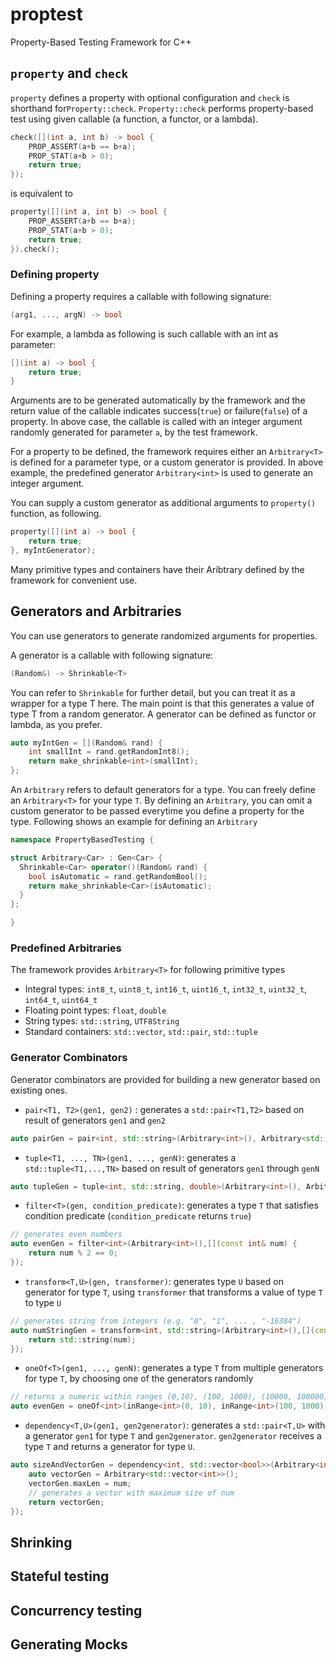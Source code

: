 # proptest
Property-Based Testing Framework for C++

## `property` and `check`

`property` defines a property with optional configuration and `check` is shorthand for`Property::check`.
`Property::check` performs property-based test using given callable (a function, a functor, or a lambda).


```cpp
check([](int a, int b) -> bool {
    PROP_ASSERT(a+b == b+a);
    PROP_STAT(a+b > 0);
    return true;
});
```

is equivalent to 

```cpp
property([](int a, int b) -> bool {
    PROP_ASSERT(a+b == b+a);
    PROP_STAT(a+b > 0);
    return true;
}).check();
```

### Defining property
Defining a property requires a callable with following signature:

```cpp
(arg1, ..., argN) -> bool
```

For example, a lambda as following is such callable with an int as parameter:

```cpp
[](int a) -> bool {
    return true;
}
```

Arguments are to be generated automatically by the framework and the return value of the callable indicates success(`true`) or failure(`false`) of a property.
In above case, the callable is called with an integer argument randomly generated for parameter `a`, by the test framework. 

For a property to be defined, the framework requires either an `Arbitrary<T>` is defined for a parameter type, or a custom generator is provided. In above example, the predefined generator `Arbitrary<int>` is used to generate an integer argument.

You can supply a custom generator as additional arguments to `property()` function, as following.

```cpp
property([](int a) -> bool {
    return true;
}, myIntGenerator);
```

Many primitive types and containers have their Aribtrary<T> defined by the framework for convenient use.

## Generators and Arbitraries

You can use generators to generate randomized arguments for properties.

A generator is a callable with following signature:

```cpp
(Random&) -> Shrinkable<T>
```

You can refer to `Shrinkable` for further detail, but you can treat it as a wrapper for a type T here. The main point is that this generates a value of type T from a random generator. A generator can be defined as functor or lambda, as you prefer.  

```cpp
auto myIntGen = [](Random& rand) {
    int smallInt = rand.getRandomInt8();
    return make_shrinkable<int>(smallInt);
};
```

An `Arbitrary` refers to default generators for a type. You can freely define an `Arbitrary<T>` for your type `T`. By defining an `Arbitrary`, you can omit a custom generator to be passed everytime you define a property for the type. Following shows an example for defining an `Arbitrary`

```cpp
namespace PropertyBasedTesting {

struct Arbitrary<Car> : Gen<Car> {
  Shrinkable<Car> operator()(Random& rand) {
    bool isAutomatic = rand.getRandomBool();
    return make_shrinkable<Car>(isAutomatic);
  }
};

}
```

### Predefined Arbitraries

The framework provides `Arbitrary<T>` for following primitive types 
* Integral types: `int8_t`, `uint8_t`, `int16_t`, `uint16_t`, `int32_t`, `uint32_t`, `int64_t`, `uint64_t`
* Floating point types: `float`, `double`
* String types: `std::string`, `UTF8String`
* Standard containers: `std::vector`, `std::pair`, `std::tuple`

### Generator Combinators

Generator combinators are provided for building a new generator based on existing ones.
* `pair<T1, T2>(gen1, gen2)` : generates a `std::pair<T1,T2>` based on result of generators `gen1` and `gen2`
```cpp
auto pairGen = pair<int, std::string>(Arbitrary<int>(), Arbitrary<std::string>());
```

* `tuple<T1, ..., TN>(gen1, ..., genN)`: generates a `std::tuple<T1,...,TN>` based on result of generators `gen1` through `genN`
```cpp
auto tupleGen = tuple<int, std::string, double>(Arbitrary<int>(), Arbitrary<std::string>(), Arbitrary<double>());
```

* `filter<T>(gen, condition_predicate)`:  generates a type `T` that satisfies condition predicate (`condition_predicate` returns `true`) 
```cpp
// generates even numbers
auto evenGen = filter<int>(Arbitrary<int>(),[](const int& num) {
    return num % 2 == 0;
});
```

* `transform<T,U>(gen, transformer)`: generates type `U` based on generator for type `T`, using `transformer` that transforms a value of type `T` to type `U`
```cpp
// generates string from integers (e.g. "0", "1", ... , "-16384")
auto numStringGen = transform<int, std::string>(Arbitrary<int>(),[](const int& num) {
    return std::string(num);
});
```

* `oneOf<T>(gen1, ..., genN)`: generates a type `T` from multiple generators for type `T`, by choosing one of the generators randomly
```cpp
// returns a numeric within ranges (0,10), (100, 1000), (10000, 100000)
auto evenGen = oneOf<int>(inRange<int>(0, 10), inRange<int>(100, 1000), inRange<int>(10000, 100000));
```

* `dependency<T,U>(gen1, gen2generator)`: generates a `std::pair<T,U>` with a generator `gen1` for type `T` and `gen2generator`. `gen2generator` receives a type `T` and returns a generator for type `U`.
```cpp
auto sizeAndVectorGen = dependency<int, std::vector<bool>>(Arbitrary<int>(),[](const int& num) {
    auto vectorGen = Arbitrary<std::vector<int>>();
    vectorGen.maxLen = num;
    // generates a vector with maximum size of num
    return vectorGen;
});
```


## Shrinking

## Stateful testing

## Concurrency testing

## Generating Mocks
## 
